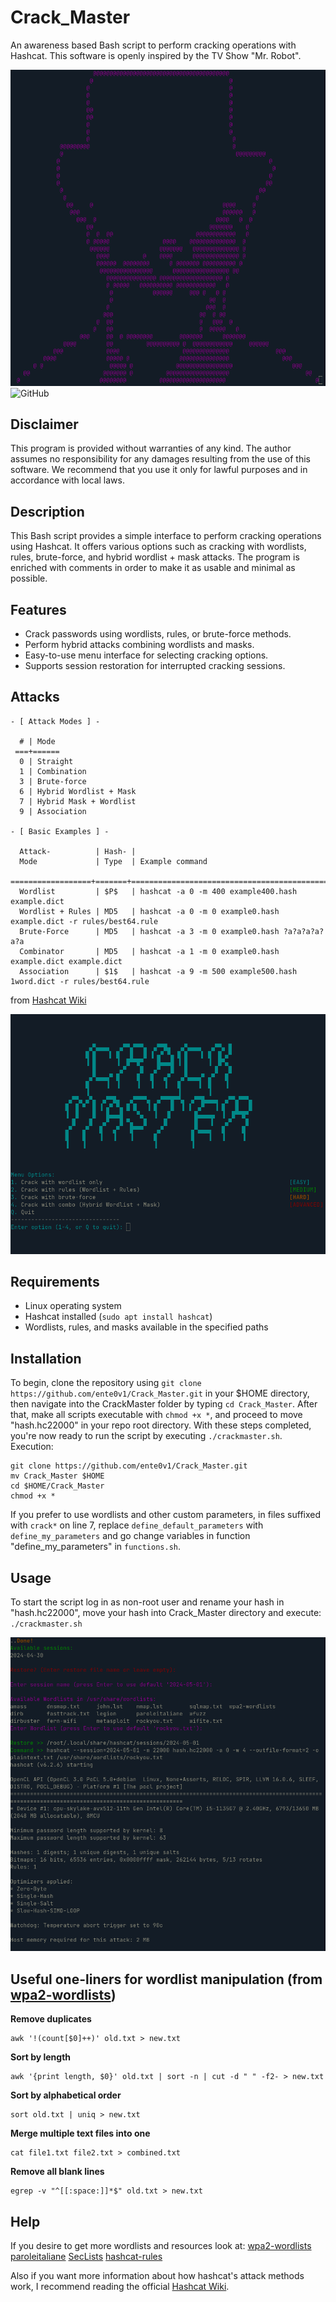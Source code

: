 # Crack_Master
An awareness based Bash script to perform cracking operations with Hashcat. This software is openly inspired by the TV Show "Mr. Robot".

![Test Image](./assets/pennybags.png)
![GitHub](https://img.shields.io/github/license/ente0v1/CrackMaster)


## Disclaimer
This program is provided without warranties of any kind. The author assumes no responsibility for any damages resulting from the use of this software. We recommend that you use it only for lawful purposes and in accordance with local laws.

## Description
This Bash script provides a simple interface to perform cracking operations using Hashcat. It offers various options such as cracking with wordlists, rules, brute-force, and hybrid wordlist + mask attacks. The program is enriched with comments in order to make it as usable and minimal as possible.

## Features
- Crack passwords using wordlists, rules, or brute-force methods.
- Perform hybrid attacks combining wordlists and masks.
- Easy-to-use menu interface for selecting cracking options.
- Supports session restoration for interrupted cracking sessions.

## Attacks
```
- [ Attack Modes ] -

  # | Mode
 ===+======
  0 | Straight
  1 | Combination
  3 | Brute-force
  6 | Hybrid Wordlist + Mask
  7 | Hybrid Mask + Wordlist
  9 | Association

- [ Basic Examples ] -

  Attack-          | Hash- |
  Mode             | Type  | Example command
 ==================+=======+==================================================================
  Wordlist         | $P$   | hashcat -a 0 -m 400 example400.hash example.dict
  Wordlist + Rules | MD5   | hashcat -a 0 -m 0 example0.hash example.dict -r rules/best64.rule
  Brute-Force      | MD5   | hashcat -a 3 -m 0 example0.hash ?a?a?a?a?a?a
  Combinator       | MD5   | hashcat -a 1 -m 0 example0.hash example.dict example.dict
  Association      | $1$   | hashcat -a 9 -m 500 example500.hash 1word.dict -r rules/best64.rule

```
from [Hashcat Wiki](https://hashcat.net/wiki/doku.php?id=hashcat)
  
![Test Image](./assets/menu.png)


## Requirements
- Linux operating system
- Hashcat installed (`sudo apt install hashcat`)
- Wordlists, rules, and masks available in the specified paths

## Installation
To begin, clone the repository using `git clone https://github.com/ente0v1/Crack_Master.git` in your $HOME directory, then navigate into the CrackMaster folder by typing `cd Crack_Master`. After that, make all scripts executable with `chmod +x *`, and proceed to move "hash.hc22000" in your repo root directory. With these steps completed, you're now ready to run the script by executing `./crackmaster.sh`.
Execution:
```
git clone https://github.com/ente0v1/Crack_Master.git
mv Crack_Master $HOME
cd $HOME/Crack_Master
chmod +x *
```

If you prefer to use wordlists and other custom parameters, in files suffixed with `crack*` on line 7, replace `define_default_parameters` with `define_my_parameters` and go change variables in function "define_my_parameters" in `functions.sh`.

## Usage
To start the script log in as non-root user and rename your hash in "hash.hc22000", move your hash into Crack_Master directory and execute: `./crackmaster.sh`

![Test Image](./assets/action.png)

## Useful one-liners for wordlist manipulation (from [wpa2-wordlists](https://github.com/kennyn510/wpa2-wordlists.git))
**Remove duplicates**
```
awk '!(count[$0]++)' old.txt > new.txt
```
**Sort by length**
```
awk '{print length, $0}' old.txt | sort -n | cut -d " " -f2- > new.txt
```

**Sort by alphabetical order**
```
sort old.txt | uniq > new.txt
```
**Merge multiple text files into one**
```
cat file1.txt file2.txt > combined.txt
```

**Remove all blank lines**
```
egrep -v "^[[:space:]]*$" old.txt > new.txt
```
## Help
If you desire to get more wordlists and resources look at:
  [wpa2-wordlists](https://github.com/kennyn510/wpa2-wordlists.git)
  [paroleitaliane](https://github.com/napolux/paroleitaliane)
  [SecLists](https://github.com/danielmiessler/SecLists)
  [hashcat-rules](https://github.com/Unic0rn28/hashcat-rules)
  
  Also if you want more information about how hashcat's attack methods work, I recommend reading the official [Hashcat Wiki](https://hashcat.net/wiki/).
